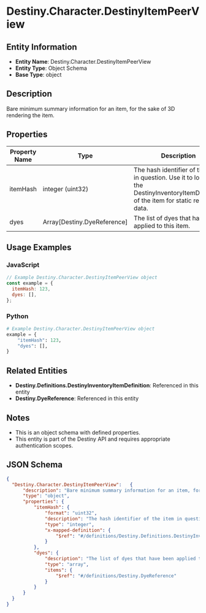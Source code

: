 # Destiny.Character.DestinyItemPeerView

## Entity Information
- **Entity Name**: Destiny.Character.DestinyItemPeerView
- **Entity Type**: Object Schema
- **Base Type**: object

## Description
Bare minimum summary information for an item, for the sake of 3D rendering the item.

## Properties

| Property Name | Type | Description | Required |
|---------------|------|-------------|----------|
| itemHash | integer (uint32) | The hash identifier of the item in question. Use it to look up the DestinyInventoryItemDefinition of the item for static rendering data. | No |
| dyes | Array[Destiny.DyeReference] | The list of dyes that have been applied to this item. | No |

## Usage Examples

### JavaScript
```javascript
// Example Destiny.Character.DestinyItemPeerView object
const example = {
  itemHash: 123,
  dyes: [],
};
```

### Python
```python
# Example Destiny.Character.DestinyItemPeerView object
example = {
    "itemHash": 123,
    "dyes": [],
}
```

## Related Entities
- **Destiny.Definitions.DestinyInventoryItemDefinition**: Referenced in this entity
- **Destiny.DyeReference**: Referenced in this entity

## Notes
- This is an object schema with defined properties.
- This entity is part of the Destiny API and requires appropriate authentication scopes.

## JSON Schema
```json
{
  "Destiny.Character.DestinyItemPeerView":   {
      "description": "Bare minimum summary information for an item, for the sake of 3D rendering the item.",
      "type": "object",
      "properties": {
          "itemHash": {
              "format": "uint32",
              "description": "The hash identifier of the item in question. Use it to look up the DestinyInventoryItemDefinition of the item for static rendering data.",
              "type": "integer",
              "x-mapped-definition": {
                  "$ref": "#/definitions/Destiny.Definitions.DestinyInventoryItemDefinition"
              }
          },
          "dyes": {
              "description": "The list of dyes that have been applied to this item.",
              "type": "array",
              "items": {
                  "$ref": "#/definitions/Destiny.DyeReference"
              }
          }
      }
  }
}
```
